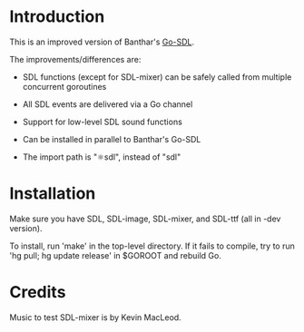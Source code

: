 # Introduction

This is an improved version of Banthar's [Go-SDL](http://github.com/banthar/Go-SDL).

The improvements/differences are:

* SDL functions (except for SDL-mixer) can be safely called from multiple concurrent goroutines
* All SDL events are delivered via a Go channel
* Support for low-level SDL sound functions

* Can be installed in parallel to Banthar's Go-SDL
* The import path is "⚛sdl", instead of "sdl"


# Installation

Make sure you have SDL, SDL-image, SDL-mixer, and SDL-ttf (all in -dev version).

To install, run 'make' in the top-level directory.  If it fails to compile, try to run 'hg pull; hg update release' in $GOROOT and rebuild Go.


# Credits

Music to test SDL-mixer is by Kevin MacLeod.
